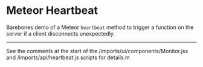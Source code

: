 # Meteor Heartbeat #

Barebones demo of a Meteor `heartbeat` method to trigger a function on the server if a client disconnects unexpectedly.

---

See the comments at the start of the /imports/ui/components/Monitor.jsx and /imports/api/heartbeat.js scripts for details.m